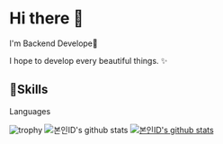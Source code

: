 # Hi there 👋
I'm Backend Develope🚀

I hope to develop every beautiful things. ✨

## 💪Skills

Languages

![trophy](https://github-profile-trophy.vercel.app/?username=yamuyamu2)
![본인ID's github stats](https://github-readme-stats.vercel.app/api?username=yamuyamu2&show_icons=true)
[![본인ID's github stats](https://github-readme-stats.vercel.app/api/top-langs/?username=yamuyamu2&show_icons=true&hide_border=true&title_color=004386&icon_color=004386&layout=compact)](https://github.com/yamuyamu2)
<!--
**yamuyamu2/yamuyamu2** is a ✨ _special_ ✨ repository because its `README.md` (this file) appears on your GitHub profile.

Here are some ideas to get you started:

- 🔭 I’m currently working on ...
- 🌱 I’m currently learning ...
- 👯 I’m looking to collaborate on ...
- 🤔 I’m looking for help with ...
- 💬 Ask me about ...
- 📫 How to reach me: ...
- 😄 Pronouns: ...
- ⚡ Fun fact: ...
-->
